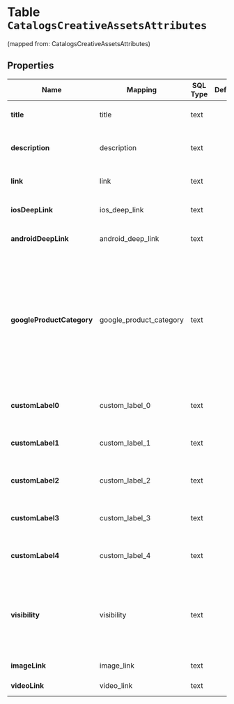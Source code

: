 
# Table `CatalogsCreativeAssetsAttributes`
(mapped from: CatalogsCreativeAssetsAttributes)

## Properties
Name | Mapping | SQL Type | Default | Type | Description | Notes
---- | ------- | -------- | ------- | ---- | ----------- | -----
**title** | title | text |  | **kotlin.String** | The name of the creative assets. |  [optional]
**description** | description | text |  | **kotlin.String** | Brief description of the creative assets. |  [optional]
**link** | link | text |  | **kotlin.String** | Link to the creative assets page. |  [optional]
**iosDeepLink** | ios_deep_link | text |  | **kotlin.String** | IOS deep link to the creative assets page. |  [optional]
**androidDeepLink** | android_deep_link | text |  | **kotlin.String** | Link to the creative assets page. |  [optional]
**googleProductCategory** | google_product_category | text |  | **kotlin.String** | The categorization of the product based on the standardized Google Product Taxonomy. This is a set taxonomy. Both the text values and numeric codes are accepted. |  [optional]
**customLabel0** | custom_label_0 | text |  | **kotlin.String** | Custom grouping of creative assets. |  [optional]
**customLabel1** | custom_label_1 | text |  | **kotlin.String** | Custom grouping of creative assets. |  [optional]
**customLabel2** | custom_label_2 | text |  | **kotlin.String** | Custom grouping of creative assets. |  [optional]
**customLabel3** | custom_label_3 | text |  | **kotlin.String** | Custom grouping of creative assets. |  [optional]
**customLabel4** | custom_label_4 | text |  | **kotlin.String** | Custom grouping of creative assets. |  [optional]
**visibility** | visibility | text |  | **kotlin.String** | Visibility of the creative assets. Must be one of the following values (upper or lowercase): ‘visible’, ‘hidden’. |  [optional]
**imageLink** | image_link | text |  | **kotlin.String** | The creative assets image. |  [optional]
**videoLink** | video_link | text |  | **kotlin.String** | The creative assets video. |  [optional]
















